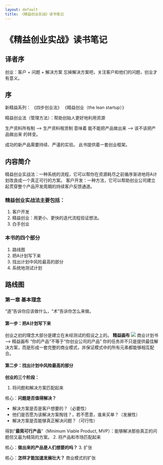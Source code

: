 ```yaml
---
layout: default
title: 《精益创业实战》读书笔记
---
```


# 《精益创业实战》读书笔记 #

## 译者序 ##
创业：客户 + 问题 + 解决方案
忘掉解决方案吧，关注客户和他们的问题，创业才有意义。
## 序 ##
新精益系列：
《四步创业法》
《精益创业（the lean startup）》

精益创业法（管理方法）：帮助创始人更好地利用资源

生产资料所有制 --> 生产资料租赁制 意味着 能不能把产品做出来 --> 该不该把产品做出来 的转变。

成功的新产品需要持续、严谨的实验。
此书提供着一套创业框架。
## 内容简介 ##
精益创业实战法：一种系统的流程，它可以帮你在资源耗尽之前循序渐进地将A计划改良成一个真正可行的方案。
客户开发：一种方法，它可以帮助创业公司建立起贯穿整个产品开发周期的持续客户反馈通道。
### 精益创业实战法主要包括： ###
1. 客户开发
2. 精益创业：用更小、更快的迭代流程验证想法。
3. 白手创业

### 本书的四个部分 ###
1. 路线图
2. 把A计划写下来
3. 找出计划中风险最高的部分
4. 系统地测试计划

## 路线图 ##
### 第一章 基本理念 ###
“道”告诉你应该做什么，“术”告诉你怎么来做。
#### 第一步：把A计划写下来 ####
创业之初的理念大部分是建立在未经测试的假设之上的。
**精益画布**
![](http://i.imgur.com/U3vUVfu.jpg)
商业计划书 --> 精益画布
“你的产品”不等于“你创业公司的产品”
你的任务并不只是提供最佳解决方案，而是形成一套完整的商业模式，并保证模式中的所有元素都能够相互配合。
#### 第二步：找出计划中风险最高的部分 ####
**创业的三个阶段：**
1. 将问题和解决方案匹配起来

核心：**问题是否值得解决？**
- 解决方案是否是客户想要的？（必要性）
- 他们是否愿为该解决方案掏钱？，若不愿意，谁来买单？（发展性）
- 解决方案是否能够真正解决问题？（可行性）

得到“**最简可行产品**”（Minimum Viable Product, MVP）：能够解决那些真正的问题但又最为精简的方案。
2. 将产品和市场匹配起来

核心：**做出来的产品是人们想要的吗？**
3. 扩张

核心：**怎样才能加速发展壮大？**
商业模式的扩张